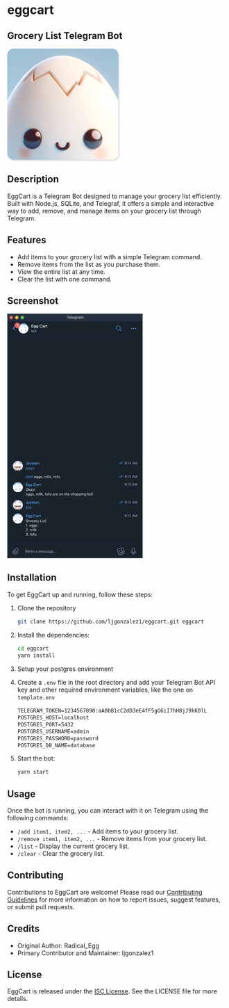 # eggcart
## Grocery List Telegram Bot

<img alt="AppLogo" src="assets/eggcart_profile.jpeg" width="256" style="border-radius: 15px; box-shadow: 2px 2px 2px 1px rgba(0, 0, 0, 0.1);">

## Description
EggCart is a Telegram Bot designed to manage your grocery list efficiently. Built with Node.js, SQLite, and Telegraf, it offers a simple and interactive way to add, remove, and manage items on your grocery list through Telegram.

## Features
- Add items to your grocery list with a simple Telegram command.
- Remove items from the list as you purchase them.
- View the entire list at any time.
- Clear the list with one command.

## Screenshot

<img alt="AppScreenshot" src="assets/egg_cart_screenshot.png" width="312">

## Installation
To get EggCart up and running, follow these steps:

1. Clone the repository

    ```bash
    git clone https://github.com/ljgonzalez1/eggcart.git eggcart
    ```

2. Install the dependencies:
    ```bash
    cd eggcart
    yarn install
    ```
   
3. Setup your postgres environment

4. Create a `.env` file in the root directory and add your Telegram Bot API key and other required environment variables, like the one on `template.env`
    ```dotenv
    TELEGRAM_TOKEN=1234567890:aA0bB1cC2dD3eE4fF5gG6iI7hH8jJ9kK0lL
    POSTGRES_HOST=localhost
    POSTGRES_PORT=5432
    POSTGRES_USERNAME=admin
    POSTGRES_PASSWORD=password
    POSTGRES_DB_NAME=database
    ```
 
5. Start the bot:
    ```bash
    yarn start
    ```

## Usage
Once the bot is running, you can interact with it on Telegram using the following commands:
- `/add item1, item2, ...` - Add items to your grocery list.
- `/remove item1, item2, ...` - Remove items from your grocery list.
- `/list` - Display the current grocery list.
- `/clear` - Clear the grocery list.

## Contributing
Contributions to EggCart are welcome! Please read our [Contributing Guidelines](CONTRIBUTING.md) for more information on how to report issues, suggest features, or submit pull requests.

## Credits
- Original Author: Radical_Egg
- Primary Contributor and Maintainer: ljgonzalez1

## License
EggCart is released under the [ISC License](LICENSE). See the LICENSE file for more details.
